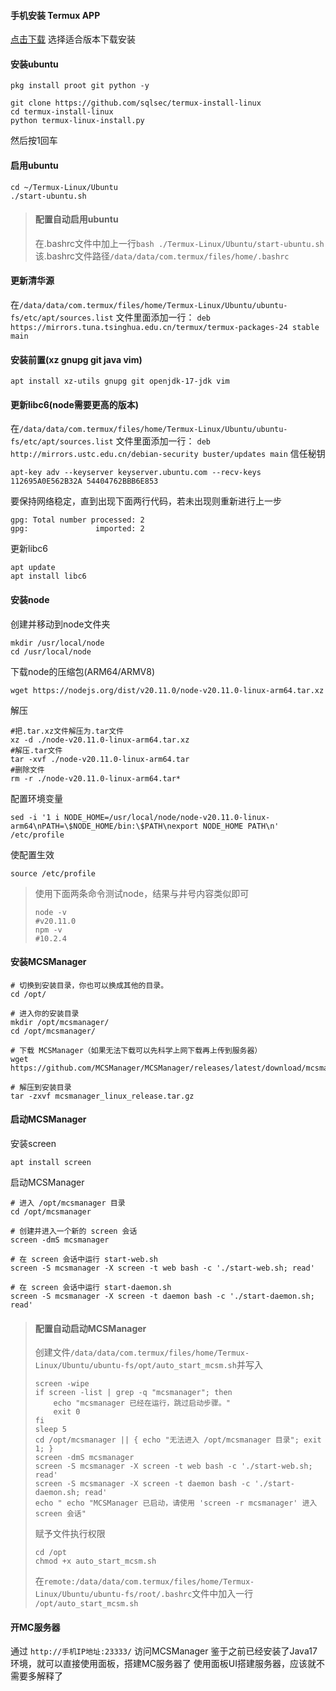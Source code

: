 #### 手机安装 Termux APP
[点击下载](https://github.com/termux/termux-app/releases)
选择适合版本下载安装
#### 安装ubuntu
```
pkg install proot git python -y

git clone https://github.com/sqlsec/termux-install-linux
cd termux-install-linux
python termux-linux-install.py
```
然后按1回车
####  启用ubuntu
```
cd ~/Termux-Linux/Ubuntu
./start-ubuntu.sh
```

> #### 配置自动启用ubuntu
> 在.bashrc文件中加上一行`bash ./Termux-Linux/Ubuntu/start-ubuntu.sh`
> 该.bashrc文件路径`/data/data/com.termux/files/home/.bashrc`

#### 更新清华源
在`/data/data/com.termux/files/home/Termux-Linux/Ubuntu/ubuntu-fs/etc/apt/sources.list`
文件里面添加一行：
`deb https://mirrors.tuna.tsinghua.edu.cn/termux/termux-packages-24 stable main`

#### 安装前置(xz gnupg git java vim)
```
apt install xz-utils gnupg git openjdk-17-jdk vim
```
#### 更新libc6(node需要更高的版本)
在`/data/data/com.termux/files/home/Termux-Linux/Ubuntu/ubuntu-fs/etc/apt/sources.list`
文件里面添加一行：
`deb http://mirrors.ustc.edu.cn/debian-security buster/updates main`
信任秘钥
```
apt-key adv --keyserver keyserver.ubuntu.com --recv-keys 112695A0E562B32A 54404762BBB6E853
```
要保持网络稳定，直到出现下面两行代码，若未出现则重新进行上一步
```
gpg: Total number processed: 2          
gpg:               imported: 2
```
更新libc6
```
apt update
apt install libc6
```
#### 安装node
创建并移动到node文件夹
```
mkdir /usr/local/node
cd /usr/local/node
```
下载node的压缩包(ARM64/ARMV8)
```
wget https://nodejs.org/dist/v20.11.0/node-v20.11.0-linux-arm64.tar.xz
```
解压
```
#把.tar.xz文件解压为.tar文件
xz -d ./node-v20.11.0-linux-arm64.tar.xz
#解压.tar文件
tar -xvf ./node-v20.11.0-linux-arm64.tar
#删除文件
rm -r ./node-v20.11.0-linux-arm64.tar*
```
配置环境变量
```
sed -i '1 i NODE_HOME=/usr/local/node/node-v20.11.0-linux-arm64\nPATH=\$NODE_HOME/bin:\$PATH\nexport NODE_HOME PATH\n' /etc/profile
```
使配置生效
```
source /etc/profile
```
> 使用下面两条命令测试node，结果与井号内容类似即可
> ```
> node -v 
> #v20.11.0
> npm -v
> #10.2.4
> ```
#### 安装MCSManager
```
# 切换到安装目录，你也可以换成其他的目录。
cd /opt/

# 进入你的安装目录
mkdir /opt/mcsmanager/
cd /opt/mcsmanager/

# 下载 MCSManager（如果无法下载可以先科学上网下载再上传到服务器）
wget https://github.com/MCSManager/MCSManager/releases/latest/download/mcsmanager_linux_release.tar.gz

# 解压到安装目录
tar -zxvf mcsmanager_linux_release.tar.gz
```
#### 启动MCSManager
安装screen
```
apt install screen
```
启动MCSManager
```
# 进入 /opt/mcsmanager 目录
cd /opt/mcsmanager

# 创建并进入一个新的 screen 会话
screen -dmS mcsmanager

# 在 screen 会话中运行 start-web.sh
screen -S mcsmanager -X screen -t web bash -c './start-web.sh; read'

# 在 screen 会话中运行 start-daemon.sh
screen -S mcsmanager -X screen -t daemon bash -c './start-daemon.sh; read'
```
> ####  配置自动启动MCSManager
> 创建文件`/data/data/com.termux/files/home/Termux-Linux/Ubuntu/ubuntu-fs/opt/auto_start_mcsm.sh`并写入
> ```
> screen -wipe
> if screen -list | grep -q "mcsmanager"; then
>     echo "mcsmanager 已经在运行，跳过启动步骤。"
>     exit 0
> fi
> sleep 5
> cd /opt/mcsmanager || { echo "无法进入 /opt/mcsmanager 目录"; exit 1; }
> screen -dmS mcsmanager
> screen -S mcsmanager -X screen -t web bash -c './start-web.sh; read'
> screen -S mcsmanager -X screen -t daemon bash -c './start-daemon.sh; read'
> echo " echo "MCSManager 已启动，请使用 'screen -r mcsmanager' 进入 screen 会话"
> ```
> 赋予文件执行权限
> ```
> cd /opt
> chmod +x auto_start_mcsm.sh
> ```
> 在`remote:/data/data/com.termux/files/home/Termux-Linux/Ubuntu/ubuntu-fs/root/.bashrc`文件中加入一行
> `/opt/auto_start_mcsm.sh`
#### 开MC服务器
通过 `http://手机IP地址:23333/` 访问MCSManager
鉴于之前已经安装了Java17环境，就可以直接使用面板，搭建MC服务器了
使用面板UI搭建服务器，应该就不需要多解释了






